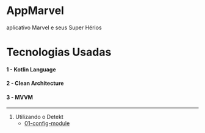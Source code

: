 # AppMarvel
aplicativo Marvel e seus Super Hérios

# Tecnologias Usadas

#### 1 - Kotlin Language
#### 2 - Clean Architecture
#### 3 - MVVM
--------------------------------------------------------------------------------------------------------------------
1. Utilizando o Detekt
    - [01-config-module](https://github.com/joaoboscocordeiro/AppMarvel/tree/01-config-module)